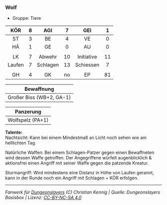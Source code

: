 ### Wolf

- Gruppe: Tiere

|  KÖR   |  8  |   AGI    |  7  |    GEI     |  1  |
| :----: | :-: | :------: | :-: | :--------: | :-: |
|   ST   |  3  |    BE    |  4  |     VE     |  0  |
|   HÄ   |  1  |    GE    |  0  |     AU     |  0  |
|        |     |          |     |            |     |
|   LK   |  7  |  Abwehr  | 10  | Initiative | 11  |
| Laufen |  7  | Schlagen | 13  | Schiessen  |  7  |
|        |     |          |     |            |     |
|   GH   |  4  |    GK    | no  |     EP     | 81  |

|        Bewaffnung        |
| :----------------------: |
| Großer Biss (WB+2, GA-1) |

|    Panzerung     |
| :--------------: |
| Wolfspelz (PA+1) |

**Talente:**  
Nachtsicht: Kann bei einem Mindestmaß an Licht noch sehen wie am helllichten Tag.

Natürliche Waffen: Bei einem Schlagen-Patzer gegen einen Bewaffneten wird dessen Waffe getroffen. Der Angegriffene würfelt augenblicklich & aktionsfrei einen Angriff mit seiner Waffe gegen die patzende Kreatur.

Sturmangriff: Wird mindestens eine Distanz in Höhe von Laufen gerannt, kann in der Runde noch ein Angriff mit Schlagen + KÖR erfolgen.

---

_Fanwerk für [Dungeonslayers](https://www.dungeonslayers.net/) (C) Christian Kennig | Quelle: Dungeonslayers Basisbox | Lizenz: [CC-BY-NC-SA 4.0](https://creativecommons.org/licenses/by-nc-sa/4.0/deed.de)_
